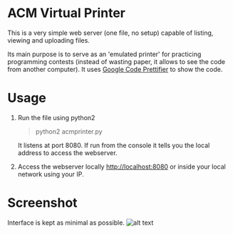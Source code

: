 # ACM Virtual Printer

This is a very simple web server (one file, no setup) capable of listing, viewing and uploading files.
 
Its main purpose is to serve as an 'emulated printer' for practicing programming contests (instead of wasting paper, it allows to see the code from another computer). It uses [Google Code Prettifier](https://github.com/google/code-prettify) to show the code.

Usage
=====
1. Run the file using python2

   > python2 acmprinter.py

   It listens at port 8080. If run from the console it tells you the local address to access the webserver.

3. Access the webserver locally [http://localhost:8080](http://localhost:8080) or inside your local network using your IP.

Screenshot
==========
Interface is kept as minimal as possible.
![alt text](https://3.bp.blogspot.com/-N8auxkDnn30/VuuClnO3_LI/AAAAAAAABM4/-sJVAbukRjEBMfQyiCb3NYUKkRzSvXRdg/s1600/screenshot.png "The web interface")
